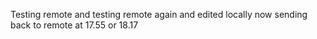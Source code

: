 Testing remote
and testing remote again
and edited locally
now sending back to remote at 17.55
or 18.17
